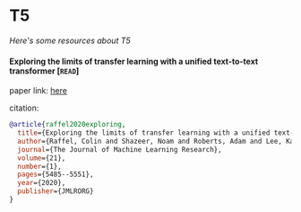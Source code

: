 # T5
*Here's some resources about T5*




#### Exploring the limits of transfer learning with a unified text-to-text transformer [`READ`]

paper link: [here](https://www.jmlr.org/papers/volume21/20-074/20-074.pdf)

citation: 
```bibtex
@article{raffel2020exploring,
  title={Exploring the limits of transfer learning with a unified text-to-text transformer},
  author={Raffel, Colin and Shazeer, Noam and Roberts, Adam and Lee, Katherine and Narang, Sharan and Matena, Michael and Zhou, Yanqi and Li, Wei and Liu, Peter J},
  journal={The Journal of Machine Learning Research},
  volume={21},
  number={1},
  pages={5485--5551},
  year={2020},
  publisher={JMLRORG}
}
```